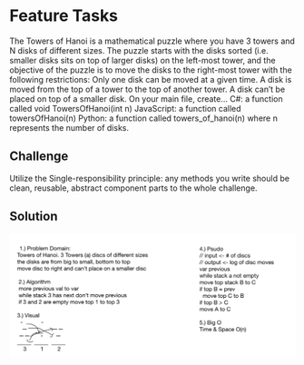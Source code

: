 # Feature Tasks
The Towers of Hanoi is a mathematical puzzle where you have 3 towers and N disks of different sizes.
The puzzle starts with the disks sorted (i.e. smaller disks sits on top of larger disks) on the left-most tower, and the objective of the puzzle is to move the disks to the right-most tower with the following restrictions:
Only one disk can be moved at a given time.
A disk is moved from the top of a tower to the top of another tower.
A disk can’t be placed on top of a smaller disk.
On your main file, create…
C#: a function called void TowersOfHanoi(int n)
JavaScript: a function called towersOfHanoi(n)
Python: a function called towers_of_hanoi(n)
where n represents the number of disks.

## Challenge
Utilize the Single-responsibility principle: any methods you write should be clean, reusable, abstract component parts to the whole challenge. 

## Solution
![Getting Started](../../assets/Towers_of_Hanoi.png)